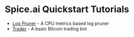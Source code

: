 # Spice.ai Quickstart Tutorials

- [Log Pruner](logpruner/README.md) - A CPU metrics based log pruner
- [Trader](trader/README.md) - A basic Bitcoin trading bot
